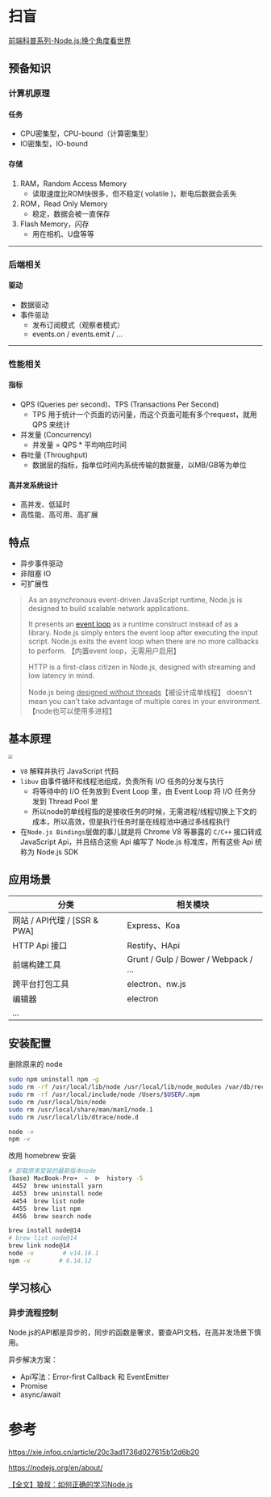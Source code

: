 # 扫盲

[前端科普系列-Node.js:换个角度看世界](https://zhuanlan.zhihu.com/p/91844181)

## 预备知识

### 计算机原理

#### 任务

- CPU密集型，CPU-bound（计算密集型）
- IO密集型，IO-bound

#### 存储

1. RAM，Random Access Memory
   - 读取速度比ROM快很多，但不稳定( volatile )，断电后数据会丢失
2. ROM，Read Only Memory
   - 稳定，数据会被一直保存
3. Flash Memory，闪存
   - 用在相机、U盘等等

---

### 后端相关

#### 驱动

- 数据驱动
- 事件驱动
  - 发布订阅模式（观察者模式）
  - events.on / events.emit / ...

---

### 性能相关

#### 指标

- QPS (Queries per second)、TPS (Transactions Per Second)
  - TPS 用于统计一个页面的访问量，而这个页面可能有多个request，就用 QPS 来统计
- 并发量 (Concurrency)
  - 并发量 = QPS * 平均响应时间
- 吞吐量 (Throughput)
  - 数据层的指标，指单位时间内系统传输的数据量，以MB/GB等为单位

#### 高并发系统设计

- 高并发、低延时
- 高性能、高可用、高扩展

## 特点

- 异步事件驱动
- 非阻塞 IO
- 可扩展性

> As an asynchronous event-driven JavaScript runtime, Node.js is designed to build scalable network applications. 
> 
>  It presents an [event loop](https://nodejs.org/en/docs/guides/event-loop-timers-and-nexttick/) as a runtime construct instead of as a library. Node.js simply enters the event loop after executing the input script. Node.js exits the event loop when there are no more callbacks to perform. 【内置event loop，无需用户启用】
> 
> HTTP is a first-class citizen in Node.js, designed with streaming and low latency in mind.
> 
> Node.js being <u>designed without threads</u>【被设计成单线程】 doesn't mean you can't take advantage of multiple cores in your environment.【node也可以使用多进程】

## 基本原理

<img src="https://image-static.segmentfault.com/234/648/2346487390-5ab46904a01be_fix732" style="zoom:50%;" />

- `V8` 解释并执行 JavaScript 代码
- `libuv` 由事件循环和线程池组成，负责所有 I/O 任务的分发与执行
  - 将等待中的 I/O 任务放到 Event Loop 里，由 Event Loop 将 I/O 任务分发到 Thread Pool 里
  - 所以node的单线程指的是接收任务的时候，无需进程/线程切换上下文的成本，所以高效，但是执行任务时是在线程池中通过多线程执行
- 在`Node.js Bindings`层做的事儿就是将 Chrome V8 等暴露的 `C/C++` 接口转成JavaScript Api，并且结合这些 Api 编写了 Node.js 标准库，所有这些 Api 统称为 Node.js SDK

## 应用场景

| 分类                       | 相关模块                                 |
| ------------------------ | ------------------------------------ |
| 网站 / API代理 / [SSR & PWA] | Express、Koa                          |
| HTTP Api 接口              | Restify、HApi                         |
| 前端构建工具                   | Grunt / Gulp / Bower / Webpack / ... |
| 跨平台打包工具                  | electron、nw.js                       |
| 编辑器                      | electron                             |
| ...                      |                                      |

## 安装配置

删除原来的 node

```sh
sudo npm uninstall npm -g
sudo rm -rf /usr/local/lib/node /usr/local/lib/node_modules /var/db/receipts/org.nodejs.*
sudo rm -rf /usr/local/include/node /Users/$USER/.npm
sudo rm /usr/local/bin/node
sudo rm /usr/local/share/man/man1/node.1
sudo rm /usr/local/lib/dtrace/node.d
```

```sh
node -v
npm -v
```

改用 homebrew 安装

```sh
# 卸载原来安装的最新版本node
(base) MacBook-Pro➜  ~  ᐅ  history -5
 4452  brew uninstall yarn
 4453  brew uninstall node
 4454  brew list node
 4455  brew list npm
 4456  brew search node
```

```sh
brew install node@14
# brew list node@14
brew link node@14
node -v        # v14.16.1
npm -v        # 6.14.12
```

## 学习核心

### 异步流程控制

Node.js的API都是异步的，同步的函数是奢求，要查API文档，在高并发场景下慎用。

异步解决方案：

- Api写法：Error-first Callback 和 EventEmitter 
- Promise 
- async/await

# 参考

<https://xie.infoq.cn/article/20c3ad1736d027615b12d6b20>

<https://nodejs.org/en/about/>

[【全文】狼叔：如何正确的学习Node.js](https://segmentfault.com/a/1190000013933520)
